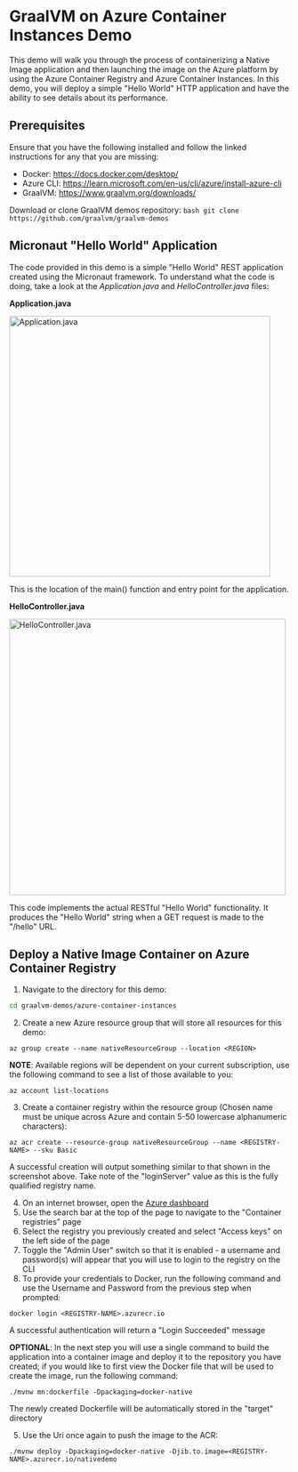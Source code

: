 GraalVM on Azure Container Instances Demo
=============================
This demo will walk you through the process of containerizing a Native Image application and then launching the image on the Azure platform by using the Azure Container Registry and Azure Container Instances. In this demo, you will deploy a simple "Hello World" HTTP application and have the ability to see details about its performance.

Prerequisites
----------------------
Ensure that you have the following installed and follow the linked instructions for any that you are missing:
- Docker: https://docs.docker.com/desktop/
- Azure CLI: https://learn.microsoft.com/en-us/cli/azure/install-azure-cli
- GraalVM: https://www.graalvm.org/downloads/

Download or clone GraalVM demos repository:
    ```bash
    git clone https://github.com/graalvm/graalvm-demos
    ```
    
Micronaut "Hello World" Application
----------------------
The code provided in this demo is a simple "Hello World" REST application created using the Micronaut framework. To understand what the code is doing, take a look at the _Application.java_ and _HelloController.java_ files:

**Application.java**

<img width="469" alt="Application.java" src="https://github.com/egadbois/graalvm-demos/assets/134104678/a330ab66-c3d0-43ac-91ce-4abf11685234">

This is the location of the main() function and entry point for the application.

**HelloController.java**

<img width="497" alt="HelloController.java" src="https://github.com/egadbois/graalvm-demos/assets/134104678/e48d3a98-99e0-44ca-8b6c-2abdd07fa5dd">

This code implements the actual RESTful "Hello World" functionality. It produces the "Hello World" string when a GET request is made to the "/hello" URL.

Deploy a Native Image Container on Azure Container Registry
----------------------
1. Navigate to the directory for this demo:
```bash
cd graalvm-demos/azure-container-instances
```
2. Create a new Azure resource group that will store all resources for this demo:
```
az group create --name nativeResourceGroup --location <REGION>
```

**NOTE**: Available regions will be dependent on your current subscription, use the following command to see a list of those available to you:
```
az account list-locations
```

3. Create a container registry within the resource group (Chosen name must be unique across Azure and contain 5-50 lowercase alphanumeric characters):
```
az acr create --resource-group nativeResourceGroup --name <REGISTRY-NAME> --sku Basic
```

A successful creation will output something similar to that shown in the screenshot above. Take note of the "loginServer" value as this is the fully qualified registry name.

4. On an internet browser, open the [Azure dashboard](https://portal.azure.com/#home)
5. Use the search bar at the top of the page to navigate to the "Container registries" page
6. Select the registry you previously created and select "Access keys" on the left side of the page
7. Toggle the "Admin User" switch so that it is enabled - a username and password(s) will appear that you will use to login to the registry on the CLI
8. To provide your credentials to Docker, run the following command and use the Username and Password from the previous step when prompted:
```
docker login <REGISTRY-NAME>.azurecr.io
```
A successful authentication will return a "Login Succeeded" message

__OPTIONAL__: In the next step you will use a single command to build the application into a container image and deploy it to the repository you have created; if you would like to first view the Docker file that will be used to create the image, run the following command:
```
./mvnw mn:dockerfile -Dpackaging=docker-native
```
The newly created Dockerfile will be automatically stored in the "target" directory

5. Use the Uri once again to push the image to the ACR:
```
./mvnw deploy -Dpackaging=docker-native -Djib.to.image=<REGISTRY-NAME>.azurecr.io/nativedemo
```
